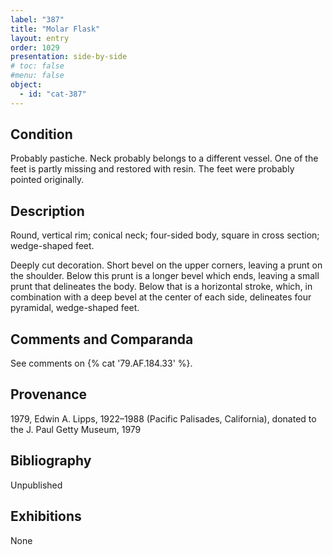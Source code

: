 ```yaml
---
label: "387"
title: "Molar Flask"
layout: entry
order: 1029
presentation: side-by-side
# toc: false
#menu: false 
object:
  - id: "cat-387"
---
```


## Condition

Probably pastiche. Neck probably belongs to a different vessel. One of the feet is partly missing and restored with resin. The feet were probably pointed originally.

## Description

Round, vertical rim; conical neck; four-sided body, square in cross section; wedge-shaped feet.

Deeply cut decoration. Short bevel on the upper corners, leaving a prunt on the shoulder. Below this prunt is a longer bevel which ends, leaving a small prunt that delineates the body. Below that is a horizontal stroke, which, in combination with a deep bevel at the center of each side, delineates four pyramidal, wedge-shaped feet.

## Comments and Comparanda

See comments on {% cat '79.AF.184.33' %}.

## Provenance

1979, Edwin A. Lipps, 1922–1988 (Pacific Palisades, California), donated to the J. Paul Getty Museum, 1979

## Bibliography

Unpublished

## Exhibitions

None
